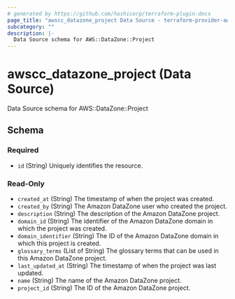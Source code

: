 ```yaml
---
# generated by https://github.com/hashicorp/terraform-plugin-docs
page_title: "awscc_datazone_project Data Source - terraform-provider-awscc"
subcategory: ""
description: |-
  Data Source schema for AWS::DataZone::Project
---
```


# awscc_datazone_project (Data Source)

Data Source schema for AWS::DataZone::Project



<!-- schema generated by tfplugindocs -->
## Schema

### Required

- `id` (String) Uniquely identifies the resource.

### Read-Only

- `created_at` (String) The timestamp of when the project was created.
- `created_by` (String) The Amazon DataZone user who created the project.
- `description` (String) The description of the Amazon DataZone project.
- `domain_id` (String) The identifier of the Amazon DataZone domain in which the project was created.
- `domain_identifier` (String) The ID of the Amazon DataZone domain in which this project is created.
- `glossary_terms` (List of String) The glossary terms that can be used in this Amazon DataZone project.
- `last_updated_at` (String) The timestamp of when the project was last updated.
- `name` (String) The name of the Amazon DataZone project.
- `project_id` (String) The ID of the Amazon DataZone project.
